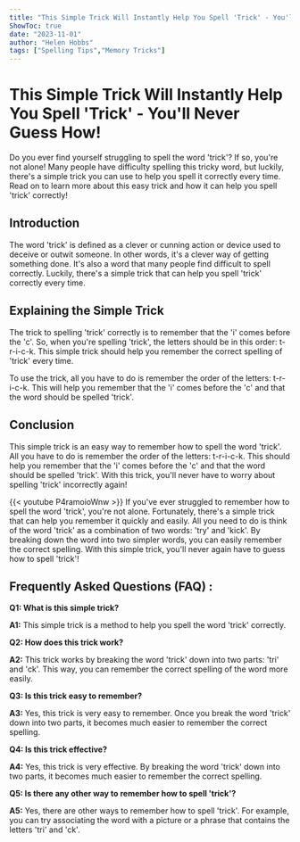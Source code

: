 ```yaml
---
title: "This Simple Trick Will Instantly Help You Spell 'Trick' - You'll Never Guess How!"
ShowToc: true 
date: "2023-11-01"
author: "Helen Hobbs" 
tags: ["Spelling Tips","Memory Tricks"]
---
```

# This Simple Trick Will Instantly Help You Spell 'Trick' - You'll Never Guess How! 

Do you ever find yourself struggling to spell the word 'trick'? If so, you're not alone! Many people have difficulty spelling this tricky word, but luckily, there's a simple trick you can use to help you spell it correctly every time. Read on to learn more about this easy trick and how it can help you spell 'trick' correctly!

## Introduction

The word 'trick' is defined as a clever or cunning action or device used to deceive or outwit someone. In other words, it's a clever way of getting something done. It's also a word that many people find difficult to spell correctly. Luckily, there's a simple trick that can help you spell 'trick' correctly every time. 

## Explaining the Simple Trick 

The trick to spelling 'trick' correctly is to remember that the 'i' comes before the 'c'. So, when you're spelling 'trick', the letters should be in this order: t-r-i-c-k. This simple trick should help you remember the correct spelling of 'trick' every time. 

To use the trick, all you have to do is remember the order of the letters: t-r-i-c-k. This will help you remember that the 'i' comes before the 'c' and that the word should be spelled 'trick'. 

## Conclusion

This simple trick is an easy way to remember how to spell the word 'trick'. All you have to do is remember the order of the letters: t-r-i-c-k. This should help you remember that the 'i' comes before the 'c' and that the word should be spelled 'trick'. With this trick, you'll never have to worry about spelling 'trick' incorrectly again!

{{< youtube P4ramoioWnw >}} 
If you've ever struggled to remember how to spell the word 'trick', you're not alone. Fortunately, there's a simple trick that can help you remember it quickly and easily. All you need to do is think of the word 'trick' as a combination of two words: 'try' and 'kick'. By breaking down the word into two simpler words, you can easily remember the correct spelling. With this simple trick, you'll never again have to guess how to spell 'trick'!

## Frequently Asked Questions (FAQ) :
**Q1: What is this simple trick?**

**A1:** This simple trick is a method to help you spell the word 'trick' correctly.

**Q2: How does this trick work?**

**A2:** This trick works by breaking the word 'trick' down into two parts: 'tri' and 'ck'. This way, you can remember the correct spelling of the word more easily.

**Q3: Is this trick easy to remember?**

**A3:** Yes, this trick is very easy to remember. Once you break the word 'trick' down into two parts, it becomes much easier to remember the correct spelling.

**Q4: Is this trick effective?**

**A4:** Yes, this trick is very effective. By breaking the word 'trick' down into two parts, it becomes much easier to remember the correct spelling.

**Q5: Is there any other way to remember how to spell 'trick'?**

**A5:** Yes, there are other ways to remember how to spell 'trick'. For example, you can try associating the word with a picture or a phrase that contains the letters 'tri' and 'ck'.





